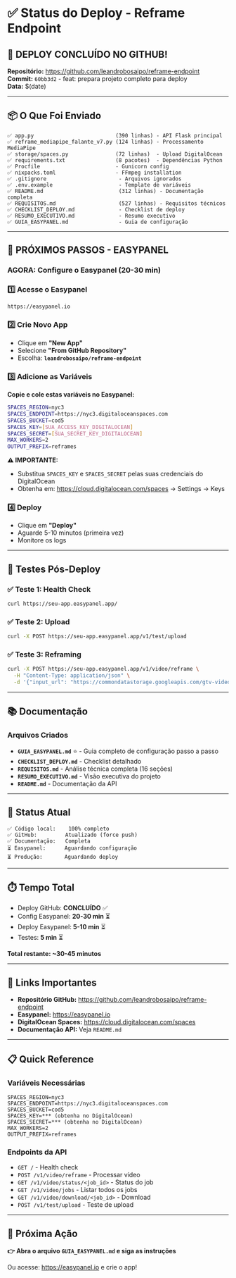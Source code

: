 # ✅ Status do Deploy - Reframe Endpoint

## 🎉 DEPLOY CONCLUÍDO NO GITHUB!

**Repositório:** https://github.com/leandrobosaipo/reframe-endpoint  
**Commit:** `60bb3d2` - feat: prepara projeto completo para deploy  
**Data:** $(date)

---

## 📦 O Que Foi Enviado

```
✅ app.py                          (390 linhas) - API Flask principal
✅ reframe_mediapipe_falante_v7.py (124 linhas) - Processamento MediaPipe
✅ storage/spaces.py               (72 linhas)  - Upload DigitalOcean
✅ requirements.txt                (8 pacotes)  - Dependências Python
✅ Procfile                        - Gunicorn config
✅ nixpacks.toml                   - FFmpeg installation
✅ .gitignore                       - Arquivos ignorados
✅ .env.example                     - Template de variáveis
✅ README.md                        (312 linhas) - Documentação completa
✅ REQUISITOS.md                    (527 linhas) - Requisitos técnicos
✅ CHECKLIST_DEPLOY.md              - Checklist de deploy
✅ RESUMO_EXECUTIVO.md              - Resumo executivo
✅ GUIA_EASYPANEL.md                - Guia de configuração
```

---

## 🚀 PRÓXIMOS PASSOS - EASYPANEL

### **AGORA:** Configure o Easypanel (20-30 min)

### 1️⃣ Acesse o Easypanel
```
https://easypanel.io
```

### 2️⃣ Crie Novo App
- Clique em **"New App"**
- Selecione **"From GitHub Repository"**
- Escolha: **`leandrobosaipo/reframe-endpoint`**

### 3️⃣ Adicione as Variáveis

**Copie e cole estas variáveis no Easypanel:**

```bash
SPACES_REGION=nyc3
SPACES_ENDPOINT=https://nyc3.digitaloceanspaces.com
SPACES_BUCKET=cod5
SPACES_KEY=[SUA_ACCESS_KEY_DIGITALOCEAN]
SPACES_SECRET=[SUA_SECRET_KEY_DIGITALOCEAN]
MAX_WORKERS=2
OUTPUT_PREFIX=reframes
```

**⚠️ IMPORTANTE:** 
- Substitua `SPACES_KEY` e `SPACES_SECRET` pelas suas credenciais do DigitalOcean
- Obtenha em: https://cloud.digitalocean.com/spaces → Settings → Keys

### 4️⃣ Deploy
- Clique em **"Deploy"**
- Aguarde 5-10 minutos (primeira vez)
- Monitore os logs

---

## 🧪 Testes Pós-Deploy

### ✅ Teste 1: Health Check
```bash
curl https://seu-app.easypanel.app/
```

### ✅ Teste 2: Upload
```bash
curl -X POST https://seu-app.easypanel.app/v1/test/upload
```

### ✅ Teste 3: Reframing
```bash
curl -X POST https://seu-app.easypanel.app/v1/video/reframe \
  -H "Content-Type: application/json" \
  -d '{"input_url": "https://commondatastorage.googleapis.com/gtv-videos-bucket/sample/BigBuckBunny.mp4"}'
```

---

## 📚 Documentação

### Arquivos Criados
- **`GUIA_EASYPANEL.md`** ⭐ - Guia completo de configuração passo a passo
- **`CHECKLIST_DEPLOY.md`** - Checklist detalhado
- **`REQUISITOS.md`** - Análise técnica completa (16 seções)
- **`RESUMO_EXECUTIVO.md`** - Visão executiva do projeto
- **`README.md`** - Documentação da API

---

## 🎯 Status Atual

```
✅ Código local:    100% completo
✅ GitHub:         Atualizado (force push)
✅ Documentação:   Completa
⏳ Easypanel:      Aguardando configuração
⏳ Produção:       Aguardando deploy
```

---

## ⏱️ Tempo Total

- Deploy GitHub: **CONCLUÍDO** ✅
- Config Easypanel: **20-30 min** ⏳
- Deploy Easypanel: **5-10 min** ⏳
- Testes: **5 min** ⏳

**Total restante: ~30-45 minutos**

---

## 🔗 Links Importantes

- **Repositório GitHub:** https://github.com/leandrobosaipo/reframe-endpoint
- **Easypanel:** https://easypanel.io
- **DigitalOcean Spaces:** https://cloud.digitalocean.com/spaces
- **Documentação API:** Veja `README.md`

---

## 📋 Quick Reference

### Variáveis Necessárias
```
SPACES_REGION=nyc3
SPACES_ENDPOINT=https://nyc3.digitaloceanspaces.com
SPACES_BUCKET=cod5
SPACES_KEY=*** (obtenha no DigitalOcean)
SPACES_SECRET=*** (obtenha no DigitalOcean)
MAX_WORKERS=2
OUTPUT_PREFIX=reframes
```

### Endpoints da API
- `GET /` - Health check
- `POST /v1/video/reframe` - Processar vídeo
- `GET /v1/video/status/<job_id>` - Status do job
- `GET /v1/video/jobs` - Listar todos os jobs
- `GET /v1/video/download/<job_id>` - Download
- `POST /v1/test/upload` - Teste de upload

---

## 🎉 Próxima Ação

**👉 Abra o arquivo `GUIA_EASYPANEL.md` e siga as instruções**

Ou acesse: https://easypanel.io e crie o app!

